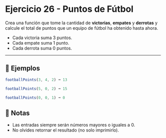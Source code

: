 # Ejercicio 26 - Puntos de Fútbol

Crea una función que tome la cantidad de **victorias**, **empates** y **derrotas** y calcule el total de puntos que un equipo de fútbol ha obtenido hasta ahora.

- Cada victoria suma 3 puntos.
- Cada empate suma 1 punto.
- Cada derrota suma 0 puntos.

---

## 🧪 Ejemplos

```javascript
footballPoints(3, 4, 2) ➞ 13

footballPoints(5, 0, 2) ➞ 15

footballPoints(0, 0, 1) ➞ 0
```

## 📝 Notas

- Las entradas siempre serán números mayores o iguales a 0.
- No olvides retornar el resultado (no solo imprimirlo).
